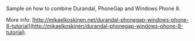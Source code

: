Sample on how to combine Durandal, PhoneGap and Windows Phone 8.

More info: [http://mikaelkoskinen.net/durandal-phonegap-windows-phone-8-tutorial](http://mikaelkoskinen/durandal-phonegap-windows-phone-8-tutorial).
